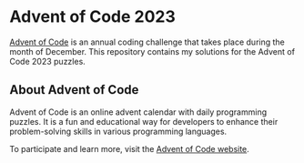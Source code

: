 # Advent of Code 2023

[Advent of Code](https://adventofcode.com/) is an annual coding challenge that takes place during the month of December. This repository contains my solutions for the Advent of Code 2023 puzzles.

## About Advent of Code

Advent of Code is an online advent calendar with daily programming puzzles. It is a fun and educational way for developers to enhance their problem-solving skills in various programming languages.

To participate and learn more, visit the [Advent of Code website](https://adventofcode.com/).
